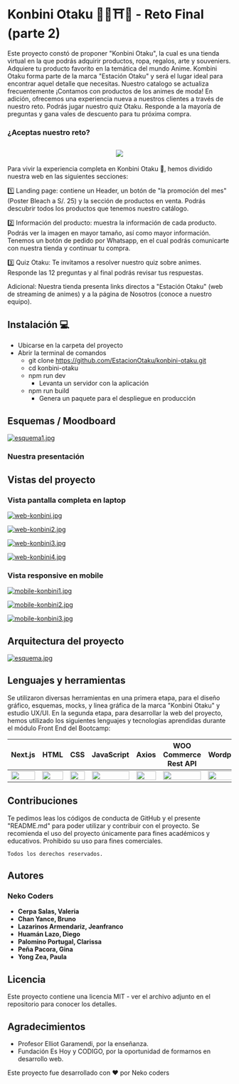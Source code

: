 # Konbini Otaku 💬🛒⛩️🎌 - Reto Final (parte 2)

Este proyecto constó de proponer "Konbini Otaku", la cual es una tienda virtual en la que podrás adquirir productos, ropa, regalos, arte y souveniers. Adquiere tu producto favorito en la temática del mundo Anime. Kombini Otaku forma parte de la marca "Estación Otaku" y será el lugar ideal para encontrar aquel detalle que necesitas. Nuestro catalogo se actualiza frecuentemente ¡Contamos con productos de los animes de moda! En adición, ofrecemos una experiencia nueva a nuestros clientes a través de nuestro reto. Podrás jugar nuestro quiz Otaku. Responde a la mayoría de preguntas y gana vales de descuento para tu próxima compra.

### ¿Aceptas nuestro reto?

<h2 align="center"> <img src="https://i.postimg.cc/QM4tjzT9/logo-konbini.jpg)](https://postimg.cc/HJMH2B3d"></h2>

Para vivir la experiencia completa en Konbini Otaku 🛒, hemos dividido nuestra web en las siguientes secciones:

1️⃣ Landing page: contiene un Header, un botón de "la promoción del mes" (Poster Bleach a S/. 25) y la sección de productos en venta. Podrás descubrir todos los productos que tenemos nuestro catálogo.

2️⃣ Información del producto: muestra la información de cada producto. Podrás ver la imagen en mayor tamaño, así como mayor información. Tenemos un botón de pedido por Whatsapp, en el cual podrás comunicarte con nuestra tienda y continuar tu compra.

3️⃣ Quiz Otaku: Te invitamos a resolver nuestro quiz sobre animes. Responde las 12 preguntas y al final podrás revisar tus respuestas.

Adicional: Nuestra tienda presenta links directos a "Estación Otaku" (web de streaming de animes) y a la página de Nosotros (conoce a nuestro equipo).

## Instalación 💻
- Ubicarse en la carpeta del proyecto
- Abrir la terminal de comandos
  - git clone https://github.com/EstacionOtaku/konbini-otaku.git
  - cd konbini-otaku
  - npm run dev
    - Levanta un servidor con la aplicación
  - npm run build
    - Genera un paquete para el despliegue en producción
     
## Esquemas / Moodboard
      
[![esquema1.jpg](https://i.postimg.cc/Y9PjW1WS/esquema1.jpg)](https://postimg.cc/tZhX0nD0)
           
### Nuestra presentación



## Vistas del proyecto

### Vista pantalla completa en laptop
         
[![web-konbini.jpg](https://i.postimg.cc/j2ZcnVg5/web-konbini.jpg)](https://postimg.cc/300mzqH5)
          
[![web-konbini2.jpg](https://i.postimg.cc/QxKKTGny/web-konbini2.jpg)](https://postimg.cc/KRF86VbP)
      
[![web-konbini3.jpg](https://i.postimg.cc/kXwMGj7p/web-konbini3.jpg)](https://postimg.cc/nCjfwGj4)
         
[![web-konbini4.jpg](https://i.postimg.cc/Hx4DKxxh/web-konbini4.jpg)](https://postimg.cc/LYXbgmjt)
       
### Vista responsive en mobile
    
[![mobile-konbini1.jpg](https://i.postimg.cc/pVCMJp39/mobile-konbini1.jpg)](https://postimg.cc/vD4KQHYM)
        
[![mobile-konbini2.jpg](https://i.postimg.cc/XNQtytyd/mobile-konbini2.jpg)](https://postimg.cc/PNvSg3y5)
       
[![mobile-konbini3.jpg](https://i.postimg.cc/hGL54YBJ/mobile-konbini3.jpg)](https://postimg.cc/yJNPvvWB)
      
## Arquitectura del proyecto
      
[![esquema.jpg](https://i.postimg.cc/GhX38Pnn/esquema.jpg)](https://postimg.cc/zVRY4gfx)
                 
## Lenguajes y herramientas
Se utilizaron diversas herramientas en una primera etapa, para el diseño gráfico, esquemas, mocks, y linea gráfica de la marca "Konbini Otaku" y estudio UX/UI.
En la segunda etapa, para desarrollar la web del proyecto, hemos utilizado los siguientes lenguajes y tecnologías aprendidas durante el módulo Front End del Bootcamp:

<table>
    <thead>
      <tr>
        <th>Next.js</th>
        <th>HTML</th>
        <th>CSS</th>
        <th>JavaScript</th>
        <th>Axios</th>
        <th>WOO Commerce Rest API</th>
        <th>Wordpress</th>
        <th>React Icons</th>   
        <th>Tailwind CSS</th>   
        <th>Figma</th>
        <th>Photoshop</th>
        <th>Nano ID</th>
        <th>Tidio</th>
      </tr>
    </thead>
    <tbody>
      <tr>
        <td>
          <img src="https://encrypted-tbn0.gstatic.com/images?q=tbn:ANd9GcTKwA9TLFYITFJKMFqenvcFPqVtd4z-yyjkVV8FRVx1wXLWku2sSqFyYVQ5lwtmxtxJGFk&usqp=CAU" width="100%" />
        </td>
        <td>
          <img src="https://i.postimg.cc/rF6WrLjr/html.png" width="100%" />
        </td>
        <td>
          <img src="https://upload.wikimedia.org/wikipedia/commons/thumb/d/d5/CSS3_logo_and_wordmark.svg/544px-CSS3_logo_and_wordmark.svg.png" width="100%" />
        </td>
        <td>
          <img
            src="https://eduliticas.com/wp-content/uploads/2018/01/Javascript-shield.png" width="100%" />
        </td>         
        <td>
          <img
            src="https://www.carepredict.com/wp-content/uploads/2020/06/Axios-logo.png" width="100%" />
        </td>
        <td>
          <img
            src="https://encrypted-tbn0.gstatic.com/images?q=tbn:ANd9GcRMk0tTzWwBwt2GZVdkLxWn5YqSafX7n81hhxOQXZaSz01TCPvh88NKLemz8uzOcF3Ch3g&usqp=CAU" width="100%" />
        </td>
        <td>
          <img
            src="https://www.neolo.com/aprende/wp-content/uploads/2014/10/wordpress-logo-simplified-rgb.png" width="100%" />
        </td>
        <td>
          <img            src="https://camo.githubusercontent.com/48d099290b4cb2d7937bcd96e8497cf1845b54a810a6432c70cf944b60b40c77/68747470733a2f2f7261776769742e636f6d2f676f72616e67616a69632f72656163742d69636f6e732f6d61737465722f72656163742d69636f6e732e737667" width="100%" />
        </td>    
        <td>
          <img
            src="https://upload.wikimedia.org/wikipedia/commons/thumb/d/d5/Tailwind_CSS_Logo.svg/2048px-Tailwind_CSS_Logo.svg.png" width="100%" />
        </td>       
        <td>
          <img src="https://cdn.iconscout.com/icon/free/png-256/figma-3628771-3030133.png" width="100%" />
        </td>
        <td>
          <img src="https://logodix.com/logo/1074347.png" width="100%" />
        </td> 
        <td>
          <img src="https://i.postimg.cc/KzQYK9jL/nano-id.jpg" width="100%" />
        </td>    
        <td>
          <img src="https://encrypted-tbn0.gstatic.com/images?q=tbn:ANd9GcSHzj8O5IxhaNkGFi3QuVKac3RtsOsLfEpCiEsVfJ-yfIedqyOtBoAn7GRJGufVyhYsk-A&usqp=CAU" width="100%" />
        </td> 
      </tr>
    </tbody>
</table>

## Contribuciones

Te pedimos leas los códigos de conducta de GitHub y el presente "README.md" para poder utilizar y contribuir con el proyecto. Se recomienda el uso del proyecto únicamente para fines académicos y educativos. Prohibido su uso para fines comerciales.
  
```
Todos los derechos reservados.
```
  
## Autores
### Neko Coders

- **Cerpa Salas, Valeria**
- **Chan Yance, Bruno**
- **Lazarinos Armendariz, Jeanfranco**
- **Huamán Lazo, Diego**
- **Palomino Portugal, Clarissa**
- **Peña Pacora, Gina**
- **Yong Zea, Paula**

## Licencia

Este proyecto contiene una licencia MIT - ver el archivo adjunto en el repositorio para conocer los detalles.

## Agradecimientos

- Profesor Elliot Garamendi, por la enseñanza. 
- Fundación Es Hoy y CODIGO, por la oportunidad de formarnos en desarrollo web.
   
Este proyecto fue desarrollado con ❤️ por Neko coders
